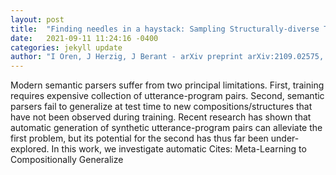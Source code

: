 ```yaml
---
layout: post
title:  "Finding needles in a haystack: Sampling Structurally-diverse Training Sets from Synthetic Data for Compositional Generalization"
date:   2021-09-11 11:24:16 -0400
categories: jekyll update
author: "I Oren, J Herzig, J Berant - arXiv preprint arXiv:2109.02575, 2021"
---
```

Modern semantic parsers suffer from two principal limitations. First, training requires expensive collection of utterance-program pairs. Second, semantic parsers fail to generalize at test time to new compositions/structures that have not been observed during training. Recent research has shown that automatic generation of synthetic utterance-program pairs can alleviate the first problem, but its potential for the second has thus far been under-explored. In this work, we investigate automatic Cites: Meta-Learning to Compositionally Generalize